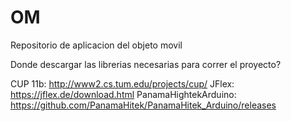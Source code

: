 # OM
Repositorio de aplicacion del objeto movil

Donde descargar las librerias necesarias para correr el proyecto?

CUP 11b: http://www2.cs.tum.edu/projects/cup/
JFlex: https://jflex.de/download.html
PanamaHightekArduino: https://github.com/PanamaHitek/PanamaHitek_Arduino/releases
